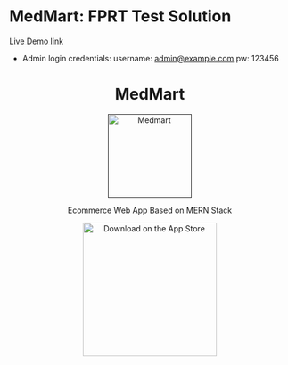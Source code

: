 # MedMart: FPRT Test Solution

[Live Demo link](https://medmart.herokuapp.com/)

- Admin login credentials:
username: admin@example.com
pw: 123456




<h1 align="center"> MedMart </h1>

<p align="center">
  <a href=" ">
    <img alt="Medmart" title="MedMart" src="https://www.onlinelogomaker.com/blog/wp-content/uploads/2017/07/medical-logo.jpg" width="150">
  </a>
</p>

<p align="center">
  Ecommerce Web App Based on MERN Stack
</p>

<p align="center">
    <img alt="Download on the App Store" title="App Store" src="https://geeksperhour.com/wp-content/uploads/2019/02/mern-img.png" width="240">
</p>
<br/>